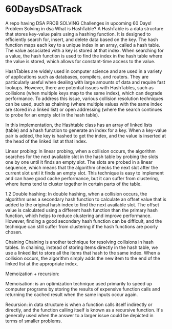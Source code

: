 # 60DaysDSATrack
A repo having DSA PROB SOLVING Challenges in upcoming 60 Days!
Problem Solving in dsa
What is HashTable?
A HashTable is a data structure that stores key-value pairs using a hashing function. It is designed to efficiently search for, insert, and delete data based on the key. The hash function maps each key to a unique index in an array, called a hash table. The value associated with a key is stored at that index. When searching for a value, the hash function is used to find the index in the hash table where the value is stored, which allows for constant-time access to the value.

HashTables are widely used in computer science and are used in a variety of applications such as databases, compilers, and routers. They are particularly useful when dealing with large amounts of data and require fast lookups. However, there are potential issues with HashTables, such as collisions (when multiple keys map to the same index), which can degrade performance. To address this issue, various collision resolution techniques can be used, such as chaining (where multiple values with the same index are stored in a linked list) or open addressing (where the search continues to probe for an empty slot in the hash table).

In this implementation, the Hashtable class has an array of linked lists (table) and a hash function to generate an index for a key. When a key-value pair is added, the key is hashed to get the index, and the value is inserted at the head of the linked list at that index.

Linear probing: In linear probing, when a collision occurs, the algorithm searches for the next available slot in the hash table by probing the slots one by one until it finds an empty slot. The slots are probed in a linear sequence, which means that the algorithm checks the next slot after the current slot until it finds an empty slot. This technique is easy to implement and can have good cache performance, but it can suffer from clustering, where items tend to cluster together in certain parts of the table.

1.2 Double hashing: In double hashing, when a collision occurs, the algorithm uses a secondary hash function to calculate an offset value that is added to the original hash index to find the next available slot. The offset value is calculated using a different hash function than the primary hash function, which helps to reduce clustering and improve performance. However, finding a good secondary hash function can be difficult, and the technique can still suffer from clustering if the hash functions are poorly chosen.

Chaining Chaining is another technique for resolving collisions in hash tables. In chaining, instead of storing items directly in the hash table, we use a linked list to store all the items that hash to the same index. When a collision occurs, the algorithm simply adds the new item to the end of the linked list at the appropriate index.

Memoization + recursion:

Memoisation: is an optimization technique used primarily to speed up computer programs by storing the results of expensive function calls and returning the cached result when the same inputs occur again.

Recursion: in data structure is when a function calls itself indirectly or directly, and the function calling itself is known as a recursive function. It's generally used when the answer to a larger issue could be depicted in terms of smaller problems.
